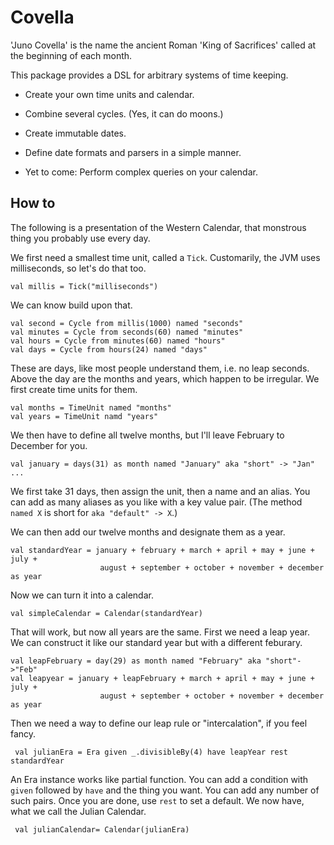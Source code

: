 # Covella
'Juno Covella' is the name the ancient Roman 'King of Sacrifices' called at the beginning of each month.

This package provides a DSL for arbitrary systems of time keeping.
- Create your own time units and calendar.
- Combine several cycles. (Yes, it can do moons.)
- Create immutable dates.
- Define date formats and parsers in a simple manner.

- Yet to come: Perform complex queries on your calendar.

## How to
The following is a presentation of the Western Calendar, that monstrous thing you probably use every day.

We first need a smallest time unit, called a `Tick`. Customarily, the JVM uses milliseconds, so let's do that too.

    val millis = Tick("milliseconds")
    
We can know build upon that. 

    val second = Cycle from millis(1000) named "seconds"
    val minutes = Cycle from seconds(60) named "minutes"
    val hours = Cycle from minutes(60) named "hours"
    val days = Cycle from hours(24) named "days"
    
These are days, like most people understand them, i.e. no leap seconds. Above the day are the months and years, which happen to be irregular. We first create time units for them.

    val months = TimeUnit named "months"
    val years = TimeUnit namd "years"
    
We then have to define all twelve months, but I'll leave February to December for you.

    val january = days(31) as month named "January" aka "short" -> "Jan"
    ...
    
We first take 31 days, then assign the unit, then a name and an alias. You can add as many aliases as you like with a key value pair. (The method `named X` is short for `aka "default" -> X`.)

We can then add our twelve months and designate them as a year.

    val standardYear = january + february + march + april + may + june + july + 
                        august + september + october + november + december as year
    
Now we can turn it into a calendar. 

    val simpleCalendar = Calendar(standardYear)
    
That will work, but now all years are the same. First we need a leap year. We can construct it like our standard year but with a different feburary.

    val leapFebruary = day(29) as month named "February" aka "short"->"Feb"
    val leapyear = january + leapFebruary + march + april + may + june + july + 
                        august + september + october + november + december as year
                        
 Then we need a way to define our leap rule or "intercalation", if you feel fancy.
 
     val julianEra = Era given _.divisibleBy(4) have leapYear rest standardYear
     
An Era instance works like partial function. You can add a condition with `given` followed by `have` and the thing you want. You can add any number of such pairs. Once you are done, use `rest` to set a default. We now have, what we call the Julian Calendar.

     val julianCalendar= Calendar(julianEra)
